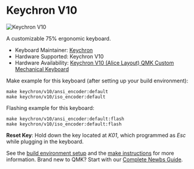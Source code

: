 # Keychron V10

![Keychron V10](https://i.imgur.com/Dh1WLdD.jpg)

A customizable 75% ergonomic keyboard.

* Keyboard Maintainer: [Keychron](https://github.com/keychron)
* Hardware Supported: Keychron V10
* Hardware Availability: [Keychron V10 (Alice Layout) QMK Custom Mechanical Keyboard](https://www.keychron.com/products/keychron-v10-alice-layout-qmk-custom-mechanical-keyboard)

Make example for this keyboard (after setting up your build environment):

    make keychron/v10/ansi_encoder:default
    make keychron/v10/iso_encoder:default

Flashing example for this keyboard:

    make keychron/v10/ansi_encoder:default:flash
    make keychron/v10/iso_encoder:default:flash

**Reset Key**: Hold down the key located at *K01*, which programmed as *Esc* while plugging in the keyboard.

See the [build environment setup](https://docs.qmk.fm/#/getting_started_build_tools) and the [make instructions](https://docs.qmk.fm/#/getting_started_make_guide) for more information. Brand new to QMK? Start with our [Complete Newbs Guide](https://docs.qmk.fm/#/newbs).
